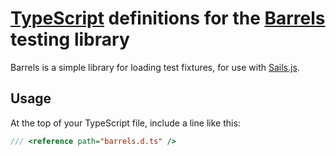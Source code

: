 # [TypeScript](http://www.typescriptlang.org/) definitions for the [Barrels](https://github.com/bredikhin/barrels) testing library

Barrels is a simple library for loading test fixtures, for use with [Sails.js](http://sailsjs.org).

## Usage

At the top of your TypeScript file, include a line  like this:

```typescript
/// <reference path="barrels.d.ts" />
```